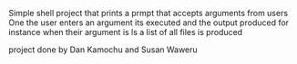 Simple shell project that prints a prmpt that accepts arguments from users
One the user enters an argument its executed and the output produced
for instance when their argument is ls a list of all files is produced

project done by Dan Kamochu and Susan Waweru
